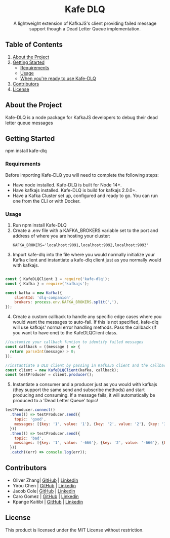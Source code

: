 <div align="center">
  <h1>Kafe DLQ</h1>
  <p>A lightweight extension of KafkaJS's client providing failed message support though a Dead Letter Queue implementation.<p>
</div>

## Table of Contents
1. [About the Project](#about-the-project)
2. [Getting Started](#getting-started)
   - [Requirements](#requirements)
   - [Usage](#usage)
   - [When you're ready to use Kafe-DLQ](#when-youre-ready-to-use-Kafe-DLQ)
3. [Contributors](#contributors)
4. [License](#license)


## About the Project
Kafe-DLQ is a node package for KafkaJS developers to debug their dead letter queue messages

## Getting Started
npm install kafe-dlq

### Requirements

Before importing Kafe-DLQ you will need to complete the following steps:

- Have node installed. Kafe-DLQ is built for Node 14+.
- Have kafkajs installed. Kafe-DLQ is build for kafkajs 2.0.0+.
- Have a Kafka Cluster set up, configured and ready to go. You can run one from the CLI or with Docker.

### Usage

1. Run npm install Kafe-DLQ
2. Create a .env file with a KAFKA_BROKERS variable set to the port and address of where you are  hosting your cluster:
    ```
    KAFKA_BROKERS='localhost:9091,localhost:9092,localhost:9093'
    ```
3. Import kafe-dlq into the file where you would normally initialize your Kafka client and instantiate a kafe-dlq client just as you normally would with kafkajs.


```javascript

const { KafeDLQClient } = require('kafe-dlq');
const { Kafka } = require('kafkajs');

const kafka = new Kafka({
    clientId: 'dlq-companion',
    brokers: process.env.KAFKA_BROKERS.split(','),
});
```

4. Create a custom callback to handle any specific edge cases where you would want the messages to auto-fail. If this is not specified, kafe-dlq will use kafkajs' normal error handling methods. Pass the callback (if you want to have one) to the KafeDLQClient class.

```javascript
//customize your callback funtion to identify failed messages
const callback = ((message ) => {
  return parseInt(message) > 0;
});

//instantiate a DLQ client by passing in KafkaJS client and the callback function
const client = new KafeDLQClient(kafka, callback);
const testProducer = client.producer();
```

5. Instantiate a consumer and a producer just as you would with kafkajs (they support the same send and subscribe methods) and start producing and consuming. If a message fails, it will automatically be produced to a 'Dead Letter Queue' topic!

```javascript
testProducer.connect()
  .then(() => testProducer.send({
    topic: 'good',
    messages: [{key: '1', value: '1'}, {key: '2', value: '2'}, {key: '3', value: '3'}]
  }))
  .then(() => testProducer.send({
    topic: 'bad',
    messages: [{key: '1', value: '-666'}, {key: '2', value: '-666'}, {key: '3', value: '3'}]
  }))
  .catch((err) => console.log(err));  
```

## Contributors

- Oliver Zhang| [GitHub](https://github.com/zezang) | [Linkedin](https://www.linkedin.com/in/oliver-zhang91/)
- Yirou Chen | [GitHub](https://github.com/WarmDarkMatter) | [Linkedin](https://www.linkedin.com/in/yirouchen/)
- Jacob Cole| [GitHub](https://github.com/WarmDarkMatter) | [Linkedin](https://www.linkedin.com/in/jacobcole34/)
- Caro Gomez | [GitHub](https://github.com/Caro-Gomez) | [Linkedin](https://www.linkedin.com/in/carolina-llano-g%C3%B3mez/)
- Kpange Kaitibi | [GitHub](https://github.com/KpangeKaitibi) | [Linkedin](https://www.linkedin.com/in/kpange-kaitibi-522b31102/)

## License

This product is licensed under the MIT License without restriction.
